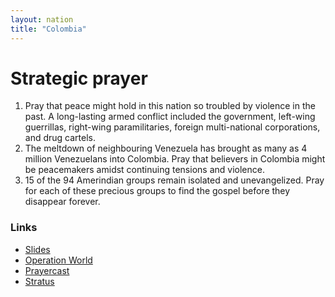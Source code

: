 ```yaml
---
layout: nation
title: "Colombia"
---
```


# Strategic prayer

1. Pray that peace might hold in this nation so troubled by violence in the past. A long-lasting armed conflict included the government, left-wing guerrillas, right-wing paramilitaries, foreign multi-national corporations, and drug cartels.
2. The meltdown of neighbouring Venezuela has brought as many as 4 million Venezuelans into Colombia. Pray that believers in Colombia might be peacemakers amidst continuing tensions and violence.
3. 15 of the 94 Amerindian groups remain isolated and unevangelized. Pray for each of these precious groups to find the gospel before they disappear forever.

### Links

- [Slides](http://kyk.kiekies.net/?src=https://ccwaterkloof.github.io/prayer/slides/colombia.md)
- [Operation World](https://operationworld.org/locations/colombia/)
- [Prayercast](https://prayercast.com/colombia.html)
- [Stratus](https://globe.stratus.earth/en/country-explorer/COL)
